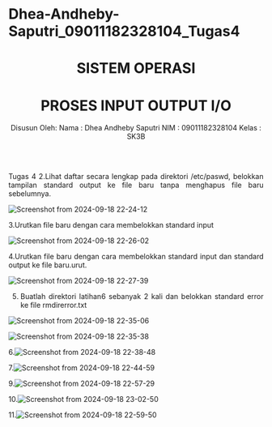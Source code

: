 # Dhea-Andheby-Saputri_09011182328104_Tugas4
<div align="center">

# SISTEM OPERASI 
# PROSES INPUT OUTPUT I/O

Disusun Oleh:
Nama    : Dhea Andheby Saputri
NIM     : 09011182328104
Kelas   : SK3B

<br>
<br>

</div>

<div align="justify">

Tugas 4
2.Lihat daftar secara lengkap pada direktori /etc/paswd, belokkan tampilan standard output ke file baru tanpa menghapus file baru sebelumnya.

![Screenshot from 2024-09-18 22-24-12](https://github.com/user-attachments/assets/b49f049f-7dfd-4367-8399-794fb533826f)

3.Urutkan file baru dengan cara membelokkan standard input

![Screenshot from 2024-09-18 22-26-02](https://github.com/user-attachments/assets/1893d292-4807-46fe-8385-6e79c83e3c05)

4.Urutkan file baru dengan cara membelokkan standard input dan standard output ke file baru.urut.

![Screenshot from 2024-09-18 22-27-39](https://github.com/user-attachments/assets/d1b33de6-d1c5-4910-a2f3-2121a6e61212)

5. Buatlah direktori latihan6 sebanyak 2 kali dan belokkan standard error ke file rmdirerror.txt

![Screenshot from 2024-09-18 22-35-06](https://github.com/user-attachments/assets/786fbd94-ee7e-48dd-9a99-9ae7efb7359a)

![Screenshot from 2024-09-18 22-35-38](https://github.com/user-attachments/assets/2263c512-2539-4b78-b7b0-66bf127053dc)

6.![Screenshot from 2024-09-18 22-38-48](https://github.com/user-attachments/assets/c073e24e-90aa-4689-a7bf-8aa2dd5ef033)

7.![Screenshot from 2024-09-18 22-44-59](https://github.com/user-attachments/assets/8cbb051e-c30a-47f2-be75-03f6eb5a4d02)


9.![Screenshot from 2024-09-18 22-57-29](https://github.com/user-attachments/assets/ed09f776-844c-4b7f-beb9-2a72a2a70fc1)

10.![Screenshot from 2024-09-18 23-02-50](https://github.com/user-attachments/assets/3a45fd75-09a3-46b3-afc6-545a70049433)

11.![Screenshot from 2024-09-18 22-59-50](https://github.com/user-attachments/assets/3ebd46cf-4706-4687-ad60-a2fc178fa453)
